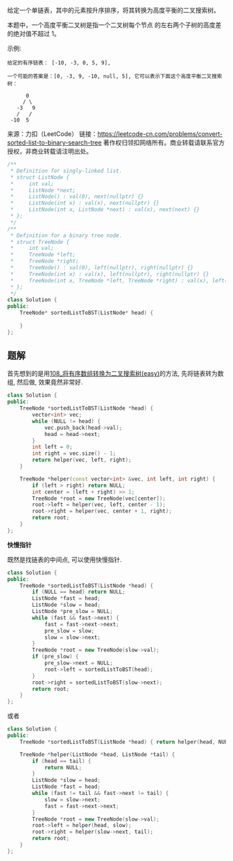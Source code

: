 给定一个单链表，其中的元素按升序排序，将其转换为高度平衡的二叉搜索树。

本题中，一个高度平衡二叉树是指一个二叉树每个节点 的左右两个子树的高度差的绝对值不超过 1。

示例:

    给定的有序链表： [-10, -3, 0, 5, 9],

    一个可能的答案是：[0, -3, 9, -10, null, 5], 它可以表示下面这个高度平衡二叉搜索树：

          0
         / \
       -3   9
       /   /
     -10  5

来源：力扣（LeetCode）
链接：https://leetcode-cn.com/problems/convert-sorted-list-to-binary-search-tree
著作权归领扣网络所有。商业转载请联系官方授权，非商业转载请注明出处。

```c++
/**
 * Definition for singly-linked list.
 * struct ListNode {
 *     int val;
 *     ListNode *next;
 *     ListNode() : val(0), next(nullptr) {}
 *     ListNode(int x) : val(x), next(nullptr) {}
 *     ListNode(int x, ListNode *next) : val(x), next(next) {}
 * };
 */
/**
 * Definition for a binary tree node.
 * struct TreeNode {
 *     int val;
 *     TreeNode *left;
 *     TreeNode *right;
 *     TreeNode() : val(0), left(nullptr), right(nullptr) {}
 *     TreeNode(int x) : val(x), left(nullptr), right(nullptr) {}
 *     TreeNode(int x, TreeNode *left, TreeNode *right) : val(x), left(left), right(right) {}
 * };
 */
class Solution {
public:
    TreeNode* sortedListToBST(ListNode* head) {
        
    }
};
```

## 题解

首先想到的是用[108_将有序数组转换为二叉搜索树(easy)](./108_convert-sorted-array-to-binary-search-tree.md)的方法, 先将链表转为数组, 然后做, 效果竟然非常好.

```c++
class Solution {
public:
    TreeNode *sortedListToBST(ListNode *head) {
        vector<int> vec;
        while (NULL != head) {
            vec.push_back(head->val);
            head = head->next;
        }
        int left = 0;
        int right = vec.size() - 1;
        return helper(vec, left, right);
    }

    TreeNode *helper(const vector<int> &vec, int left, int right) {
        if (left > right) return NULL;
        int center = (left + right) >> 1;
        TreeNode *root = new TreeNode(vec[center]);
        root->left = helper(vec, left, center - 1);
        root->right = helper(vec, center + 1, right);
        return root;
    }
};
```

**快慢指针**

既然是找链表的中间点, 可以使用快慢指针.

```c++
class Solution {
public:
    TreeNode *sortedListToBST(ListNode *head) {
        if (NULL == head) return NULL;
        ListNode *fast = head;
        ListNode *slow = head;
        ListNode *pre_slow = NULL;
        while (fast && fast->next) {
            fast = fast->next->next;
            pre_slow = slow;
            slow = slow->next;
        }
        TreeNode *root = new TreeNode(slow->val);
        if (pre_slow) {
            pre_slow->next = NULL;
            root->left = sortedListToBST(head);
        }
        root->right = sortedListToBST(slow->next);
        return root;
    }
};
```

或者

```c++
class Solution {
public:
    TreeNode *sortedListToBST(ListNode *head) { return helper(head, NULL); }

    TreeNode *helper(ListNode *head, ListNode *tail) {
        if (head == tail) {
            return NULL;
        }
        ListNode *slow = head;
        ListNode *fast = head;
        while (fast != tail && fast->next != tail) {
            slow = slow->next;
            fast = fast->next->next;
        }
        TreeNode *root = new TreeNode(slow->val);
        root->left = helper(head, slow);
        root->right = helper(slow->next, tail);
        return root;
    }
};
```
